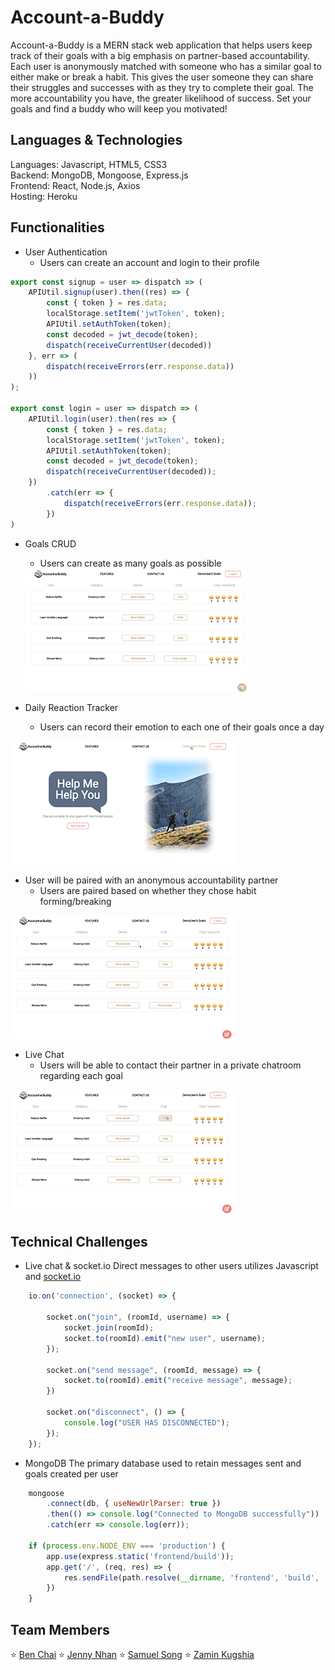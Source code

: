# Account-a-Buddy
Account-a-Buddy is a MERN stack web application that helps users keep track of their goals with a big emphasis on partner-based accountability. Each user is anonymously matched with someone who has a similar goal to either make or break a habit. This gives the user someone they can share their struggles and successes with as they try to complete their goal. The more accountability you have, the greater likelihood of success. Set your goals and find a buddy who will keep you motivated!

## Languages & Technologies
Languages: Javascript, HTML5, CSS3
<br/>
Backend: MongoDB, Mongoose, Express.js
<br/>
Frontend: React, Node.js, Axios
<br/>
Hosting: Heroku

## Functionalities
- User Authentication
    - Users can create an account and login to their profile

```Javascript
export const signup = user => dispatch => (
    APIUtil.signup(user).then((res) => {
        const { token } = res.data;
        localStorage.setItem('jwtToken', token);
        APIUtil.setAuthToken(token);
        const decoded = jwt_decode(token);
        dispatch(receiveCurrentUser(decoded))
    }, err => (
        dispatch(receiveErrors(err.response.data))
    ))
);

export const login = user => dispatch => (
    APIUtil.login(user).then(res => {
        const { token } = res.data;
        localStorage.setItem('jwtToken', token);
        APIUtil.setAuthToken(token);
        const decoded = jwt_decode(token);
        dispatch(receiveCurrentUser(decoded));
    })
        .catch(err => {
            dispatch(receiveErrors(err.response.data));
        })
)
```

- Goals CRUD 
    - Users can create as many goals as possible
    <img src="images/creategoal_mern-3.gif" />

- Daily Reaction Tracker
    - Users can record their emotion to each one of their goals once a day
<img src="images/home-mern-3.gif" />

- User will be paired with an anonymous accountability partner
    -  Users are paired based on whether they chose habit forming/breaking
<img src="images/showgoal_mern-3.gif" />

- Live Chat
    -  Users will be able to contact their partner in a private chatroom regarding each goal
<img src="images/chatbuddy.gif" />

## Technical Challenges
- Live chat & socket.io
    Direct messages to other users utilizes Javascript and [socket.io](https://socket.io/)

```Javascript
    io.on('connection', (socket) => {

        socket.on("join", (roomId, username) => {
            socket.join(roomId);
            socket.to(roomId).emit("new user", username);
        });

        socket.on("send message", (roomId, message) => {
            socket.to(roomId).emit("receive message", message);
        })

        socket.on("disconnect", () => {
            console.log("USER HAS DISCONNECTED");
        });
    });
```

- MongoDB
    The primary database used to retain messages sent and goals created per user
```Javascript
    mongoose
        .connect(db, { useNewUrlParser: true })
        .then(() => console.log("Connected to MongoDB successfully"))
        .catch(err => console.log(err));

    if (process.env.NODE_ENV === 'production') {
        app.use(express.static('frontend/build'));
        app.get('/', (req, res) => {
            res.sendFile(path.resolve(__dirname, 'frontend', 'build', 'index.html'));
        })
    }
```

## Team Members
⭐ [Ben Chai](https://www.linkedin.com/in/ben-chai/) 
⭐ [Jenny Nhan](https://www.linkedin.com/in/jennynhan/)
⭐ [Samuel Song](https://www.linkedin.com/in/samuel-song-a0b64a21a/) 
⭐ [Zamin Kugshia](https://www.linkedin.com/in/zamin-k/)
